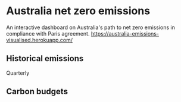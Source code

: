 # Australia net zero emissions
 An interactive dashboard on Australia's path to net zero emissions in compliance with Paris agreement.
<https://australia-emissions-visualised.herokuapp.com/>
## Historical emissions
Quarterly


## Carbon budgets
